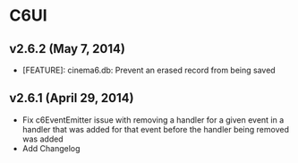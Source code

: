 # C6UI

## v2.6.2 (May 7, 2014)
* [FEATURE]: cinema6.db: Prevent an erased record from being saved

## v2.6.1 (April 29, 2014)
* Fix c6EventEmitter issue with removing a handler for a given event in a handler that was added for that event before the handler being removed was added
* Add Changelog
